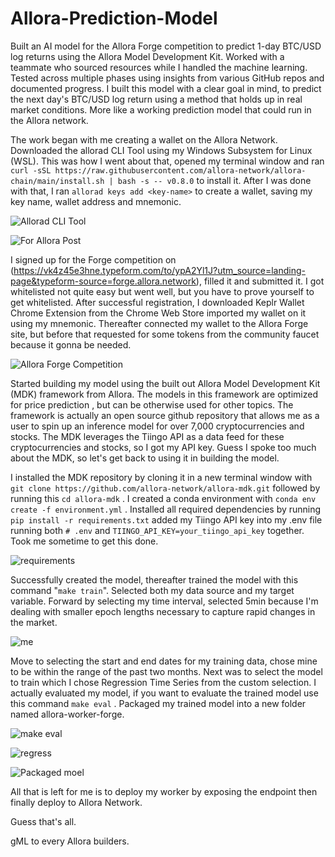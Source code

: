 # Allora-Prediction-Model
Built an AI model for the Allora Forge competition to predict 1-day BTC/USD log returns using the Allora Model Development Kit. Worked with a teammate who sourced resources while I handled the machine learning. Tested across multiple phases using insights from various GitHub repos and documented progress.
I built this model with a clear goal in mind, to predict the next day's BTC/USD log return using a method that holds up in real market conditions. More like a working prediction model that could run in the Allora network.

The work began with me creating a wallet on the Allora Network.
Downloaded the allorad CLI Tool using my Windows Subsystem for Linux (WSL). This was how I went about that, opened my terminal window and ran ```curl -sSL https://raw.githubusercontent.com/allora-network/allora-chain/main/install.sh | bash -s -- v0.8.0``` to install it. After I was done with that, I ran ```allorad keys add <key-name>``` to create a wallet, saving my key name, wallet address and mnemonic.

![Allorad CLI Tool](https://github.com/user-attachments/assets/69cb167f-efbd-41fe-afcb-aac0bd83b8cc)

![For Allora Post](https://github.com/user-attachments/assets/4d32cfe6-96e1-4838-a235-fd4aea077083)

I signed up for the Forge competition on (https://vk4z45e3hne.typeform.com/to/ypA2Yl1J?utm_source=landing-page&typeform-source=forge.allora.network), filled it and submitted it. I got whitelisted not quite easy but went well, but you have to prove yourself to get whitelisted. After successful registration, I downloaded Keplr Wallet Chrome Extension from the Chrome Web Store imported my wallet on it using my mnemonic. Thereafter connected my wallet to the Allora Forge site, but before that requested for some tokens from the community faucet because it gonna be needed.

![Allora Forge Competition](https://github.com/user-attachments/assets/9a5c68a0-3485-48b8-a92b-1c2ec1056afe)

Started building my model using the built out Allora Model Development Kit (MDK) framework from Allora. The models in this framework are optimized for price prediction , but can be otherwise used for other topics. The framework is actually an open source github repository that allows me as a user to spin up an inference model for over 7,000 cryptocurrencies and stocks. The MDK leverages the Tiingo API as a data feed for these cryptocurrencies and stocks, so I got my API key. Guess I spoke too much about the MDK, so let's get back to using it in building the model.

I installed the MDK repository by cloning it in a new terminal window with ```git clone https://github.com/allora-network/allora-mdk.git``` followed by running this ```cd allora-mdk``` . I created a conda environment with ```conda env create -f environment.yml``` . Installed all required dependencies by running ```pip install -r requirements.txt``` added my Tiingo API key into my .env file running both ```# .env``` and ```TIINGO_API_KEY=your_tiingo_api_key``` together. Took me sometime to get this done.

![requirements](https://github.com/user-attachments/assets/7583fddd-2d1b-4480-8482-6062351fcca1)

Successfully created the model, thereafter trained the model with this command "```make train```". Selected both my data source and my target variable. Forward by selecting my time interval, selected 5min because I'm dealing with smaller epoch lengths necessary to capture rapid changes in the market.

![me](https://github.com/user-attachments/assets/576defe6-61de-4dc3-bbc2-2aeafa5fd2cd)

Move to selecting the start and end dates for my training data, chose mine to be within the range of the past two months. Next was to select the model to train which I chose Regression Time Series from the custom selection. I actually evaluated my model, if you want to evaluate the trained model use this command ```make eval``` . Packaged my trained model into a new folder named allora-worker-forge.

![make eval](https://github.com/user-attachments/assets/34716376-f8ef-4d4d-8e55-ed45ec136d07)

![regress](https://github.com/user-attachments/assets/705dddbe-2db6-400c-87d2-2aa61fdfec93)

![Packaged moel](https://github.com/user-attachments/assets/b5a302f1-05b2-469c-88e1-a04f1976a74d)

All that is left for me is to deploy my worker by exposing the endpoint then finally deploy to Allora Network.

Guess that's all.

gML to every Allora builders.
